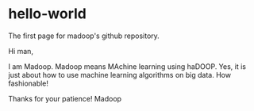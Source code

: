 # hello-world
The first page for madoop's github repository.

Hi man,

I am Madoop. Madoop means MAchine learning using haDOOP.
Yes, it is just about how to use machine learning algorithms on big data. How fashionable!

Thanks for your patience!
Madoop
